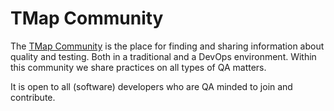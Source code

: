 # TMap Community

The [TMap Community](http://www.tmap.net) is the place for finding and sharing information about 
quality and testing. Both in a traditional and a DevOps environment. Within this community we
share practices on all types of QA matters.

It is open to all (software) developers who are QA minded to join and contribute.
